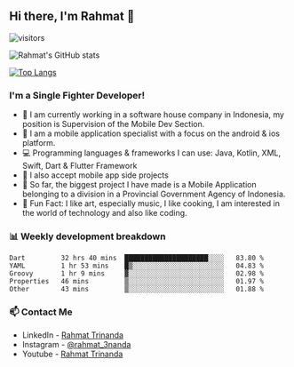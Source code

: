 ## Hi there, I'm Rahmat 👋
![visitors](https://visitor-badge.glitch.me/badge?page_id=https://github.com/rahmat3nanda/)

![Rahmat's GitHub stats](https://github-readme-stats.vercel.app/api?username=rahmat3nanda&count_private=true&show_icons=true&theme=radical)

[![Top Langs](https://github-readme-stats.vercel.app/api/top-langs/?username=rahmat3nanda&show_icons=true&theme=radical&layout=compact)](https://github.com/rahmat3nanda/github-readme-stats)

### I'm a Single Fighter Developer!
- :office: I am currently working in a software house company in Indonesia, my position is Supervision of the Mobile Dev Section.
- :iphone: I am a mobile application specialist with a focus on the android & ios platform.
- :computer: Programming languages & frameworks I can use: Java, Kotlin, XML, Swift, Dart & Flutter Framework
- :handshake: I also accept mobile app side projects
- :police_car: So far, the biggest project I have made is a Mobile Application belonging to a division in a Provincial Government Agency of Indonesia.
- :notebook: Fun Fact: I like art, especially music, I like cooking, I am interested in the world of technology and also like coding.

### 📊 Weekly development breakdown

<!--START_SECTION:waka-->
```text
Dart         32 hrs 40 mins  █████████████████████░░░░   83.80 % 
YAML         1 hr 53 mins    █▒░░░░░░░░░░░░░░░░░░░░░░░   04.83 % 
Groovy       1 hr 9 mins     ▓░░░░░░░░░░░░░░░░░░░░░░░░   02.98 % 
Properties   46 mins         ▒░░░░░░░░░░░░░░░░░░░░░░░░   01.97 % 
Other        43 mins         ▒░░░░░░░░░░░░░░░░░░░░░░░░   01.88 % 
```
<!--END_SECTION:waka-->

### 📫 Contact Me
- LinkedIn - [Rahmat Trinanda](https://www.linkedin.com/in/rahmat-trinanda/)
- Instagram - [@rahmat_3nanda](https://www.instagram.com/rahmat_3nanda/)
- Youtube - [Rahmat Trinanda](https://www.youtube.com/channel/UCmhq5_o2cDpYsTtBl24XEAw)
